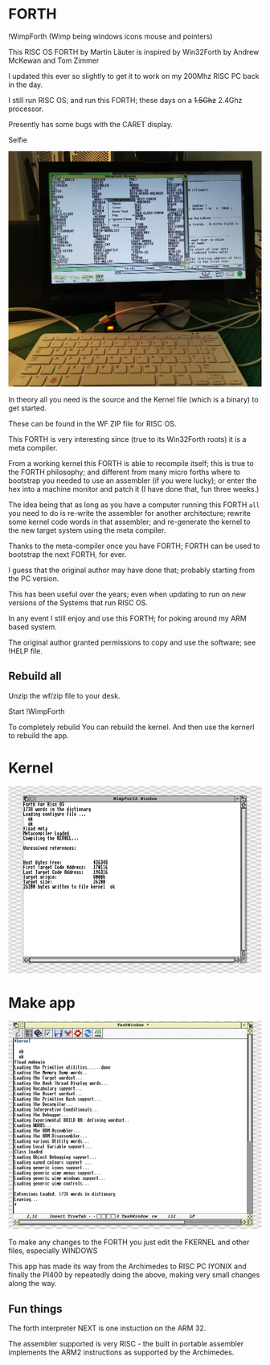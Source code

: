 # FORTH

!WimpForth (Wimp being windows icons mouse and pointers)

This RISC OS FORTH by Martin Läuter is inspired by Win32Forth by Andrew McKewan and Tom Zimmer

I updated this ever so slightly to get it to work on my 200Mhz RISC PC back in the day.

I still run RISC OS; and run this FORTH; these days on a ~~1.5Ghz~~ 2.4Ghz processor. 

Presently has some bugs with the CARET display.


Selfie 

![selfie](WimpForth.jpg)



In theory all you need is the source and the Kernel file (which is a binary) to get started.

These can be found in the WF ZIP file for RISC OS.

This FORTH is very interesting since (true to its Win32Forth roots) it is a meta compiler.

From a working kernel this FORTH is able to recompile itself; this is true to the FORTH philosophy; 
and different from many micro forths where to bootstrap you needed to use an assembler (if you were lucky); 
or enter the hex into a machine monitor and patch it (I have done that, fun three weeks.)

The idea being  that as long as you have a computer running this FORTH `all` you need to do is re-write the assembler for another architecture; rewrite some kernel code words in that assembler; and re-generate the kernel to the new target system using the meta compiler.

Thanks to the meta-compiler once you have FORTH; FORTH can be used to bootstrap the next FORTH, for ever.

I guess that the original author may have done that; probably starting from the PC version.

This has been useful over the years; even when updating to run on new versions of the Systems that run RISC OS.

In any event I still enjoy and use this FORTH; for poking around my ARM based system.

The original author granted permissions to copy and use the software; see !HELP file.


## Rebuild all

Unzip the wf/zip file to your desk.

Start !WimpForth

To completely rebuild 
You can rebuild the kernel.
And then use the kernerl to rebuild the app.

# Kernel

![kernel](step1.jpeg)

# Make app

![app](step2.jpeg)


To make any changes to the FORTH you just edit the FKERNEL and other files, especially WINDOWS

This app has made its way from the Archimedes to RISC PC IYONIX and finally the PI400 by repeatedly doing the above, making very small changes along the way.


## Fun things

The forth interpreter NEXT is one instuction on the ARM 32.

The assembler supported is very RISC - the built in portable assembler implements the ARM2 instructions as supported by the Archimedes.  









